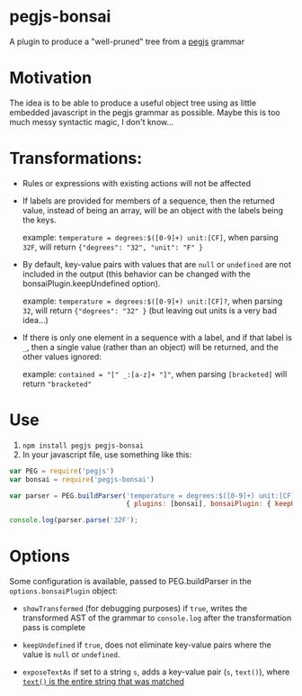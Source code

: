 # pegjs-bonsai

A plugin to produce a "well-pruned" tree from a [pegjs](http://pegjs.org) grammar

# Motivation

The idea is to be able to produce a useful object tree using as
little embedded javascript in the pegjs grammar as possible.
Maybe this is too much messy syntactic magic, I don't know...

# Transformations:

* Rules or expressions with existing actions will not be affected

* If labels are provided for members of a sequence, then the
  returned value, instead of being an array, will be an object
  with the labels being the keys.

  example: `temperature = degrees:$([0-9]+) unit:[CF]`, when
  parsing `32F`, will return `{"degrees": "32", "unit": "F" }`

* By default, key-value pairs with values that are `null` or `undefined`
  are not included in the output (this behavior can be changed with
  the bonsaiPlugin.keepUndefined option).

  example: `temperature = degrees:$([0-9]+) unit:[CF]?`, when
  parsing `32`, will return `{"degrees": "32" }` (but leaving
  out units is a very bad idea...)

* If there is only one element in a sequence with a label, and
  if that label is `_`, then a single value (rather than an object)
  will be returned, and the other values ignored:

  example: `contained = "[" _:[a-z]+ "]"`, when parsing
  `[bracketed]` will return `"bracketed"`

# Use

1. `npm install pegjs pegjs-bonsai`
2. In your javascript file, use something like this:

```javascript
var PEG = require('pegjs')
var bonsai = require('pegjs-bonsai')

var parser = PEG.buildParser('temperature = degrees:$([0-9]+) unit:[CF]',
                             { plugins: [bonsai], bonsaiPlugin: { keepUndefined: true } });

console.log(parser.parse('32F');
```

# Options

Some configuration is available, passed to PEG.buildParser in the
`options.bonsaiPlugin` object:

* `showTransformed` (for debugging purposes) if `true`, writes the
  transformed AST of the grammar to `console.log` after the
  transformation pass is complete

* `keepUndefined` if `true`, does not eliminate key-value pairs where
   the value is `null` or `undefined`.

* `exposeTextAs` if set to a string `s`, adds a key-value pair (`s`, `text()`), where [`text()` is the entire string that was matched](https://github.com/pegjs/pegjs/tree/v0.8.0#expression--action-)
